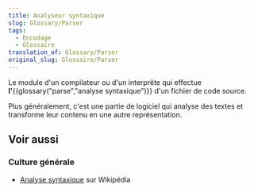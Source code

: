 ```yaml
---
title: Analyseur syntaxique
slug: Glossary/Parser
tags:
  - Encodage
  - Glossaire
translation_of: Glossary/Parser
original_slug: Glossaire/Parser
---
```

Le module d'un compilateur ou d'un interprête qui effectue **l'**{{glossary("parse","analyse syntaxique")}} d'un fichier de code source.

Plus généralement, c'est une partie de logiciel qui analyse des textes et transforme leur contenu en une autre représentation.

## Voir aussi

### Culture générale

- [Analyse syntaxique](http://fr.wikipedia.org/wiki/Analyse_syntaxique) sur Wikipédia
